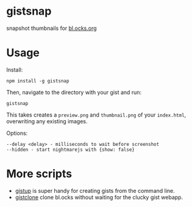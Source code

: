 # gistsnap

snapshot thumbnails for [bl.ocks.org](http://bl.ocks.org/)

# Usage 

Install:

    npm install -g gistsnap

Then, navigate to the directory with your gist and run: 

    gistsnap

This takes creates a `preview.png` and `thumbnail.png` of your `index.html`, overwriting any existing images. 

Options: 

    --delay <delay> - milliseconds to wait before screenshot
    --hidden - start nightmarejs with {show: false}

# More scripts

- [gistup](https://github.com/mbostock/gistup) is super handy for creating gists from the command line. 
- [gistclone](https://github.com/1wheel/gistclone) clone bl.ocks without waiting for the clucky gist webapp. 